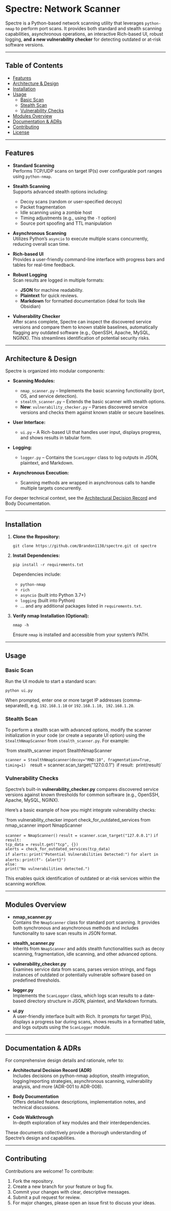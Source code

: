 # Spectre: Network Scanner

Spectre is a Python-based network scanning utility that leverages `python-nmap` to perform port scans. It provides both standard and stealth scanning capabilities, asynchronous operations, an interactive Rich-based UI, robust logging, **and a new vulnerability checker** for detecting outdated or at-risk software versions.

---

## Table of Contents

- [Features](#features)
- [Architecture & Design](#architecture--design)
- [Installation](#installation)
- [Usage](#usage)
    - [Basic Scan](#basic-scan)
    - [Stealth Scan](#stealth-scan)
    - [Vulnerability Checks](#vulnerability-checks)
- [Modules Overview](#modules-overview)
- [Documentation & ADRs](#documentation--adrs)
- [Contributing](#contributing)
- [License](#license)

---

## Features

- **Standard Scanning**  
    Performs TCP/UDP scans on target IP(s) over configurable port ranges using `python-nmap`.
    
- **Stealth Scanning**  
    Supports advanced stealth options including:
    
    - Decoy scans (random or user-specified decoys)
    - Packet fragmentation
    - Idle scanning using a zombie host
    - Timing adjustments (e.g., using the `-T` option)
    - Source port spoofing and TTL manipulation
	
- **Asynchronous Scanning**  
    Utilizes Python’s `asyncio` to execute multiple scans concurrently, reducing overall scan time.
    
- **Rich-based UI**  
    Provides a user-friendly command-line interface with progress bars and tables for real-time feedback.
    
- **Robust Logging**  
    Scan results are logged in multiple formats:
    
    - **JSON** for machine readability.
    - **Plaintext** for quick reviews.
    - **Markdown** for formatted documentation (ideal for tools like Obsidian)
	
- **Vulnerability Checker**  
    After scans complete, Spectre can inspect the discovered service versions and compare them to known stable baselines, automatically flagging any outdated software (e.g., OpenSSH, Apache, MySQL, NGINX). This streamlines identification of potential security risks.
    

---

## Architecture & Design

Spectre is organized into modular components:

- **Scanning Modules:**
    
    - `nmap_scanner.py` – Implements the basic scanning functionality (port, OS, and service detection).
    - `stealth_scanner.py` – Extends the basic scanner with stealth options.
    - **New**: `vulnerability_checker.py` – Parses discovered service versions and checks them against known stable or secure baselines.
	
- **User Interface:**
    
    - `ui.py` – A Rich-based UI that handles user input, displays progress, and shows results in tabular form.
	
- **Logging:**
    
    - `logger.py` – Contains the `ScanLogger` class to log outputs in JSON, plaintext, and Markdown.
	
- **Asynchronous Execution:**
    
    - Scanning methods are wrapped in asynchronous calls to handle multiple targets concurrently.

For deeper technical context, see the [Architectural Decision Record](./docs/Architectural%20Decision%20Record.md) and Body Documentation.

---

## Installation

1. **Clone the Repository:**
	
    `git clone https://github.com/Brandon1138/spectre.git cd spectre`
    
2. **Install Dependencies:**
    
    `pip install -r requirements.txt`
    
    Dependencies include:
    
    - `python-nmap`
    - `rich`
    - `asyncio` (built into Python 3.7+)
    - `logging` (built into Python)
    - ... and any additional packages listed in `requirements.txt`.
	
3. **Verify nmap Installation (Optional):**
    
    `nmap -h`
    
    Ensure `nmap` is installed and accessible from your system’s PATH.
    

---

## Usage

### Basic Scan

Run the UI module to start a standard scan:

`python ui.py`

When prompted, enter one or more target IP addresses (comma-separated), e.g. `192.168.1.10` or `192.168.1.10, 192.168.1.20`.

### Stealth Scan

To perform a stealth scan with advanced options, modify the scanner initialization in your code (or create a separate UI option) using the `StealthNmapScanner` from `stealth_scanner.py`. For example:


`from stealth_scanner import StealthNmapScanner  

 `scanner = StealthNmapScanner(decoy="RND:10", fragmentation=True, timing=1) 
 `result = scanner.scan_target("127.0.0.1")`
  `if result:`
	`print(result)`

### Vulnerability Checks

Spectre’s built-in **vulnerability_checker.py** compares discovered service versions against known thresholds for common software (e.g., OpenSSH, Apache, MySQL, NGINX).

Here’s a basic example of how you might integrate vulnerability checks:

`from vulnerability_checker import check_for_outdated_services from nmap_scanner import NmapScanner  

`scanner = NmapScanner()` 
`result = scanner.scan_target("127.0.0.1")` 
`if result:`   
	`tcp_data = result.get("tcp", {})`  
	`alerts = check_for_outdated_services(tcp_data)`    
	`if alerts:` 
		`print("Potential Vulnerabilities Detected:")`
		`for alert in alerts:`
			`print(f"- {alert}")`     
	`else:`        
		`print("No vulnerabilities detected.")`

This enables quick identification of outdated or at-risk services within the scanning workflow.

---

## Modules Overview

- **nmap_scanner.py**  
    Contains the `NmapScanner` class for standard port scanning. It provides both synchronous and asynchronous methods and includes functionality to save scan results in JSON format.
    
- **stealth_scanner.py**  
    Inherits from `NmapScanner` and adds stealth functionalities such as decoy scanning, fragmentation, idle scanning, and other advanced options.
    
- **vulnerability_checker.py**  
    Examines service data from scans, parses version strings, and flags instances of outdated or potentially vulnerable software based on predefined thresholds.
    
- **logger.py**  
    Implements the `ScanLogger` class, which logs scan results to a date-based directory structure in JSON, plaintext, and Markdown formats.
    
- **ui.py**  
    A user-friendly interface built with Rich. It prompts for target IP(s), displays a progress bar during scans, shows results in a formatted table, and logs outputs using the `ScanLogger` module.
    

---

## Documentation & ADRs

For comprehensive design details and rationale, refer to:

- **Architectural Decision Record (ADR)**  
    Includes decisions on python-nmap adoption, stealth integration, logging/reporting strategies, asynchronous scanning, vulnerability analysis, and more (ADR-001 to ADR-008).
    
- **Body Documentation**  
    Offers detailed feature descriptions, implementation notes, and technical discussions.
    
- **Code Walkthrough**  
    In-depth exploration of key modules and their interdependencies.
    

These documents collectively provide a thorough understanding of Spectre’s design and capabilities.

---

## Contributing

Contributions are welcome! To contribute:

1. Fork the repository.
2. Create a new branch for your feature or bug fix.
3. Commit your changes with clear, descriptive messages.
4. Submit a pull request for review.
5. For major changes, please open an issue first to discuss your ideas.